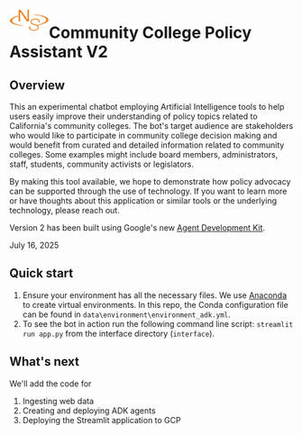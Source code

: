 <img src="./data/images/Numantic Solutions_Logomark_orange.png" alt="NS" style="float:left;width:70px;height:40px;">  <h1>Community College Policy Assistant V2</h1>



## Overview


This an experimental chatbot employing Artificial Intelligence tools to help users easily improve their understanding of policy topics related to California's community colleges. The bot's target audience are stakeholders who would like to participate in community college decision making and would benefit from curated and detailed information related to community colleges. Some examples might include board members, administrators, staff, students, community activists or legislators.

By making this tool available, we hope to demonstrate how policy advocacy can be supported through the use of technology. If you want to learn more or have thoughts about this application or similar tools or the underlying technology, please reach out.

Version 2 has been built using Google's new [Agent Development Kit](https://google.github.io/adk-docs/).

July 16, 2025


## Quick start

1. Ensure your environment has all the necessary files. We use [Anaconda](https://www.anaconda.com/) to create virtual environments. In this repo, the Conda configuration file can be found in `data\environment\environment_adk.yml`.
2. To see the bot in action run the following command line script: `streamlit run app.py` from the interface directory (`interface`).

## What's next

We'll add the code for 

1. Ingesting web data
2. Creating and deploying ADK agents
3. Deploying the Streamlit application to GCP

